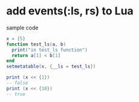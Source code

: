 add events(:ls, rs) to Lua
===========================

sample code

```lua
x = {5}
function test_ls(a, b)
  print("in test_ls function")
  return a[1] < b[1]
end
setmetatable(x, {__ls = test_ls})

print (x << {1})
-- false
print (x << {10})
-- true
```
